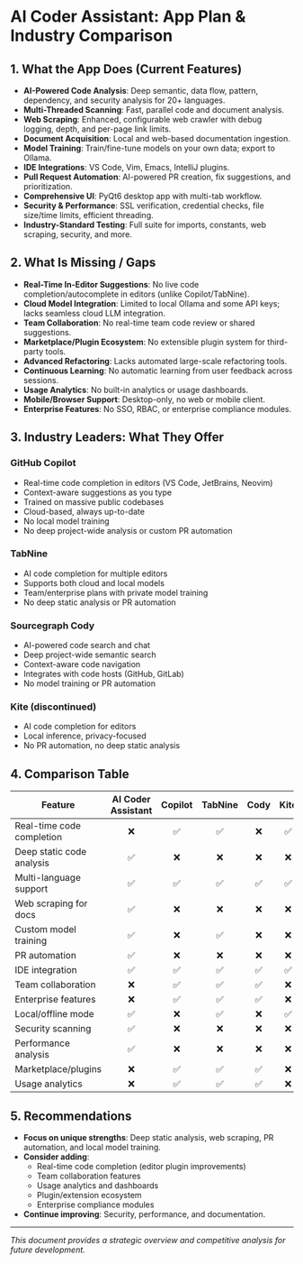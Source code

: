 # AI Coder Assistant: App Plan & Industry Comparison

## 1. What the App Does (Current Features)

- **AI-Powered Code Analysis**: Deep semantic, data flow, pattern, dependency, and security analysis for 20+ languages.
- **Multi-Threaded Scanning**: Fast, parallel code and document analysis.
- **Web Scraping**: Enhanced, configurable web crawler with debug logging, depth, and per-page link limits.
- **Document Acquisition**: Local and web-based documentation ingestion.
- **Model Training**: Train/fine-tune models on your own data; export to Ollama.
- **IDE Integrations**: VS Code, Vim, Emacs, IntelliJ plugins.
- **Pull Request Automation**: AI-powered PR creation, fix suggestions, and prioritization.
- **Comprehensive UI**: PyQt6 desktop app with multi-tab workflow.
- **Security & Performance**: SSL verification, credential checks, file size/time limits, efficient threading.
- **Industry-Standard Testing**: Full suite for imports, constants, web scraping, security, and more.

## 2. What Is Missing / Gaps

- **Real-Time In-Editor Suggestions**: No live code completion/autocomplete in editors (unlike Copilot/TabNine).
- **Cloud Model Integration**: Limited to local Ollama and some API keys; lacks seamless cloud LLM integration.
- **Team Collaboration**: No real-time team code review or shared suggestions.
- **Marketplace/Plugin Ecosystem**: No extensible plugin system for third-party tools.
- **Advanced Refactoring**: Lacks automated large-scale refactoring tools.
- **Continuous Learning**: No automatic learning from user feedback across sessions.
- **Usage Analytics**: No built-in analytics or usage dashboards.
- **Mobile/Browser Support**: Desktop-only, no web or mobile client.
- **Enterprise Features**: No SSO, RBAC, or enterprise compliance modules.

## 3. Industry Leaders: What They Offer

### GitHub Copilot
- Real-time code completion in editors (VS Code, JetBrains, Neovim)
- Context-aware suggestions as you type
- Trained on massive public codebases
- Cloud-based, always up-to-date
- No local model training
- No deep project-wide analysis or custom PR automation

### TabNine
- AI code completion for multiple editors
- Supports both cloud and local models
- Team/enterprise plans with private model training
- No deep static analysis or PR automation

### Sourcegraph Cody
- AI-powered code search and chat
- Deep project-wide semantic search
- Context-aware code navigation
- Integrates with code hosts (GitHub, GitLab)
- No model training or PR automation

### Kite (discontinued)
- AI code completion for editors
- Local inference, privacy-focused
- No PR automation, no deep static analysis

## 4. Comparison Table

| Feature                        | AI Coder Assistant | Copilot | TabNine | Cody | Kite |
|-------------------------------|:------------------:|:-------:|:-------:|:----:|:----:|
| Real-time code completion      |         ❌         |   ✅    |   ✅    |  ❌  |  ✅  |
| Deep static code analysis      |         ✅         |   ❌    |   ❌    |  ❌  |  ❌  |
| Multi-language support         |         ✅         |   ✅    |   ✅    |  ✅  |  ✅  |
| Web scraping for docs          |         ✅         |   ❌    |   ❌    |  ❌  |  ❌  |
| Custom model training          |         ✅         |   ❌    |   ✅    |  ❌  |  ❌  |
| PR automation                  |         ✅         |   ❌    |   ❌    |  ❌  |  ❌  |
| IDE integration                |         ✅         |   ✅    |   ✅    |  ✅  |  ✅  |
| Team collaboration             |         ❌         |   ✅    |   ✅    |  ✅  |  ❌  |
| Enterprise features            |         ❌         |   ✅    |   ✅    |  ✅  |  ❌  |
| Local/offline mode             |         ✅         |   ❌    |   ✅    |  ❌  |  ✅  |
| Security scanning              |         ✅         |   ❌    |   ❌    |  ❌  |  ❌  |
| Performance analysis           |         ✅         |   ❌    |   ❌    |  ❌  |  ❌  |
| Marketplace/plugins            |         ❌         |   ✅    |   ✅    |  ✅  |  ❌  |
| Usage analytics                |         ❌         |   ✅    |   ✅    |  ✅  |  ❌  |

## 5. Recommendations

- **Focus on unique strengths**: Deep static analysis, web scraping, PR automation, and local model training.
- **Consider adding**:
  - Real-time code completion (editor plugin improvements)
  - Team collaboration features
  - Usage analytics and dashboards
  - Plugin/extension ecosystem
  - Enterprise compliance modules
- **Continue improving**: Security, performance, and documentation.

---

*This document provides a strategic overview and competitive analysis for future development.* 